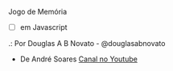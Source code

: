 Jogo de Memória 

- [ ] em Javascript

.: Por Douglas A B Novato - @douglasabnovato
- De André Soares [Canal no Youtube](https://www.youtube.com/watch?v=Rk4J-d7sPKQ)